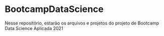 # BootcampDataScience
Nesse repositório, estarão os arquivos e projetos do projeto de Bootcamp Data Science Aplicada 2021
